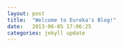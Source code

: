 ```yaml
---
layout: post
title:  "Welcome to Eureka's Blog!"
date:   2013-06-05 17:06:25
categories: jekyll update
---
```

[jekyll-gh]: https://github.com/mojombo/jekyll
[jekyll]:    http://jekyllrb.com
